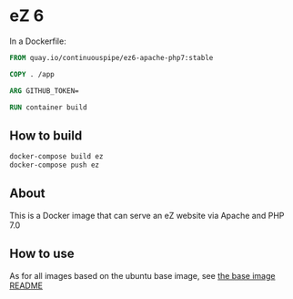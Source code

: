 # eZ 6

In a Dockerfile:
```Dockerfile
FROM quay.io/continuouspipe/ez6-apache-php7:stable

COPY . /app

ARG GITHUB_TOKEN=

RUN container build
```

## How to build

```bash
docker-compose build ez
docker-compose push ez
```

## About

This is a Docker image that can serve an eZ website via Apache and PHP 7.0

## How to use

As for all images based on the ubuntu base image, see
[the base image README](../../ubuntu/16.04/README.md)
